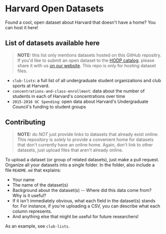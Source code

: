 # Harvard Open Datasets

Found a cool, open dataset about Harvard that doesn't have a home? You can host it here!

## List of datasets available here

> **NOTE:** this list only mentions datasets hosted on this GitHub repositry. If you'd like to submit an open dataset to the [HODP catalog](http://harvard-open-data-project.github.io/), please share it with us [on our website](http://harvard-open-data-project.github.io/). This repo is only for hosting dataset files.

- `club-lists`: a full list of all undergraduate student organizations and club sports at Harvard.
- `concentrations-and-class-enrollment`: data about the number of students in each of Harvard's concentrations over time
- `2015-2016 UC Spending`: open data about Harvard's Undergraduate Council's funding to student groups

## Contributing

> **NOTE:** do *NOT* just provide links to datasets that already exist online. This repository is *solely* to provide a convenient home for datasets that don't currently have an online home. Again, don't link to other datasets, just upload files that aren't already online.

To upload a dataset (or group of related datasets), just make a pull request. Organize all your datasets into a single folder. In the folder, also include a file `README.md` that explains:

- Your name
- The name of the dataset(s)
- Background about the dataset(s) -- Where did this data come from? Why is it useful?
- If it isn't immediately obvious, what each field in the dataset(s) stands for. For instance, if you're uploading a CSV, you can describe what each column represents.
- And anything else that might be useful for future researchers!

As an example, see `club-lists`.
